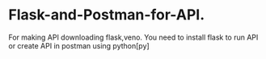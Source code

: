 # Flask-and-Postman-for-API.
For making API downloading flask,veno.
You need to install flask to run API or create API in postman using python[py]
